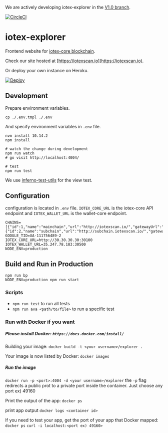 We are actively developing iotex-explorer in the [V1.0 branch](https://github.com/iotexproject/iotex-explorer/tree/v1.0).

[![CircleCI](https://circleci.com/gh/iotexproject/iotex-explorer.svg?style=svg)](https://circleci.com/gh/iotexproject/iotex-explorer)

# iotex-explorer

Frontend website for [iotex-core blockchain](https://github.com/iotexproject/iotex-core).

Check our site hosted at [https://iotexscan.io](https://iotexscan.io).

Or deploy your own instance on Heroku.

<a href="https://heroku.com/deploy?template=https://github.com/iotexproject/iotex-explorer">
  <img src="https://www.herokucdn.com/deploy/button.svg" alt="Deploy">
</a>

## Development

Prepare environment variables.

```
cp ./.env.tmpl ./.env
```

And specify environment variables in `.env` file.

```
nvm install 10.14.2
npm install

# watch the change during development
npm run watch
# go visit http://localhost:4004/

# test
npm run test
```

We use [inferno-test-utils](https://www.npmjs.com/package/inferno-test-utils/v/3.10.1) for the view test.

## Configuration

configuration is located in `.env` file. `IOTEX_CORE_URL` is the iotex-core API endpoint and `IOTEX_WALLET_URL` is the wallet-core endpoint.

```.env
CHAINS=[{"id":1,"name":"mainchain","url":"http://iotexscan.io/","gatewayUrl":"https://iotexscan.io/"},{"id":2,"name":"subchain","url":"http://subchain.iotexscan.io/","gatewayUrl":"https://subchain.iotexscan.io/"}]
GOOGLE_TID=UA-111756489-2
IOTEX_CORE_URL=http://30.30.30.30:30100
IOTEX_WALLET_URL=35.247.78.183:30500
NODE_ENV=production
```

## Build and Run in Production

```
npm run bp
NODE_ENV=production npm run start
```

### Scripts

- `npm run test` to run all tests
- `npm run ava <path/to/file>` to run a specific test

### Run with Docker if you want

##### Please install Docker: `https://docs.docker.com/install/`

Building your image:
`docker build -t <your username>/explorer .`

Your image is now listed by Docker:
`docker images`

##### Run the image

`docker run -p <port>:4004 -d <your username>/explorer`
the `-p` flag redirects a public prot to a private port inside the container.
Just choose any port ex) 49160

Print the output of the app:
`docker ps`

print app output
`docker logs <container id>`

If you need to test your app, get the port of your app that Docker mapped:
`docker ps`
`curl -i localhost:<port ex) 49160>`
